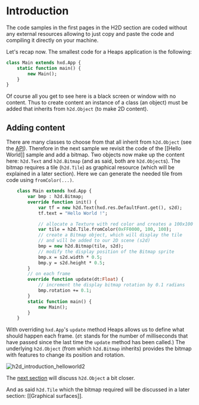 # Introduction 

The code samples in the first pages in the H2D section are coded without any external resources allowing to just copy and paste the code and compiling it directly on your machine.

Let's recap now. The smallest code for a Heaps application is the following:

```haxe
class Main extends hxd.App {
    static function main() {
        new Main();
    }
}
```
Of course all you get to see here is a black screen or window with no content. Thus to create content an instance of a class (an object) must be added that inherits from `h2d.Object` (to make 2D content).

## Adding content
There are many classes to choose from that all inherit from `h2d.Object` (see the [API](https://heaps.io/api/h2d/Object.html)). Therefore in the next sample we revisit the code of the [[Hello World]] sample and add a bitmap. Two objects now make up the content here: `h2d.Text` and `h2d.Bitmap` (and as said, both are `h2d.Object`s). The bitmap requires a tile (`h2d.Tile`) as graphical resource (which will be explained in a later section). Here we can generate the needed tile from code using `fromColor(...)`.

```haxe
    class Main extends hxd.App {
        var bmp : h2d.Bitmap;
        override function init() {
            var tf = new h2d.Text(hxd.res.DefaultFont.get(), s2d);
            tf.text = "Hello World !";

            // allocate a Texture with red color and creates a 100x100 Tile from it
            var tile = h2d.Tile.fromColor(0xFF0000, 100, 100);
            // create a Bitmap object, which will display the tile
            // and will be added to our 2D scene (s2d)
            bmp = new h2d.Bitmap(tile, s2d);
            // modify the display position of the Bitmap sprite
            bmp.x = s2d.width * 0.5;
            bmp.y = s2d.height * 0.5;
        }
        // on each frame
        override function update(dt:Float) {
            // increment the display bitmap rotation by 0.1 radians
            bmp.rotation += 0.1;
        }
        static function main() {
            new Main();
        }
    }
```

With overriding `hxd.App`'s `update` method Heaps allows us to define what should happen each frame. (`dt` stands for the number of milliseconds that have passed since the last time the `update` method has been called.)
The underlying `h2d.Object` (from which `h2d.Bitmap` inherits) provides the bitmap with features to change its position and rotation.

![h2d_introduction_helloworld2](https://user-images.githubusercontent.com/88530062/174428357-45f857ed-30bf-450d-99b6-72051f5b0b83.png)

The [next section](Objects) will discuss `h2d.Object` a bit closer.

And as said `h2d.Tile` which the bitmap required will be discussed in a later section: [[Graphical surfaces]].
